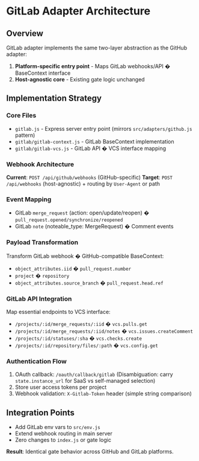 # GitLab Adapter Architecture

## Overview
GitLab adapter implements the same two-layer abstraction as the GitHub adapter:
1. **Platform-specific entry point** - Maps GitLab webhooks/API � BaseContext interface  
2. **Host-agnostic core** - Existing gate logic unchanged

## Implementation Strategy

### Core Files
- `gitlab.js` - Express server entry point (mirrors `src/adapters/github.js` pattern)
- `gitlab/gitlab-context.js` - GitLab BaseContext implementation
- `gitlab/gitlab-vcs.js` - GitLab API � VCS interface mapping

### Webhook Architecture
**Current**: `POST /api/github/webhooks` (GitHub-specific)
**Target**: `POST /api/webhooks` (host-agnostic) + routing by `User-Agent` or path

### Event Mapping
- GitLab `merge_request` (action: open/update/reopen) � `pull_request.opened/synchronize/reopened`
- GitLab `note` (noteable_type: MergeRequest) � Comment events

### Payload Transformation
Transform GitLab webhook � GitHub-compatible BaseContext:
- `object_attributes.iid` � `pull_request.number`
- `project` � `repository` 
- `object_attributes.source_branch` � `pull_request.head.ref`

### GitLab API Integration  
Map essential endpoints to VCS interface:
- `/projects/:id/merge_requests/:iid` � `vcs.pulls.get`
- `/projects/:id/merge_requests/:iid/notes` � `vcs.issues.createComment`  
- `/projects/:id/statuses/:sha` � `vcs.checks.create`
- `/projects/:id/repository/files/:path` � `vcs.config.get`

### Authentication Flow
1. OAuth callback: `/oauth/callback/gitlab` (Disambiguation: carry `state.instance_url` for SaaS vs self-managed selection)
2. Store user access tokens per project
3. Webhook validation: `X-Gitlab-Token` header (simple string comparison)

## Integration Points
- Add GitLab env vars to `src/env.js`
- Extend webhook routing in main server
- Zero changes to `index.js` or gate logic

**Result**: Identical gate behavior across GitHub and GitLab platforms.